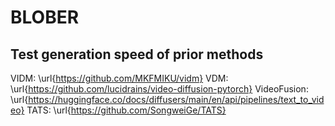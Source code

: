# BLOBER



## Test generation speed of prior methods

VIDM: \url{https://github.com/MKFMIKU/vidm}
VDM: \url{https://github.com/lucidrains/video-diffusion-pytorch}
VideoFusion: \url{https://huggingface.co/docs/diffusers/main/en/api/pipelines/text_to_video}
TATS:  \url{https://github.com/SongweiGe/TATS}
